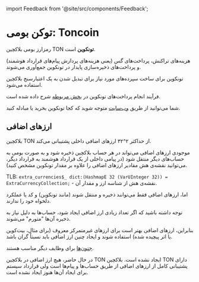 import Feedback from '@site/src/components/Feedback';

# توکن بومی: Toncoin

رمزارز بومی بلاکچین TON **تونکوین** است.

هزینه‌های تراکنش، پرداخت‌های گس (یعنی هزینه‌های پردازش پیام‌های قرارداد هوشمند) و پرداخت‌های ذخیره‌سازی پایدار در تونکوین جمع‌آوری می‌شوند.

تونکوین برای ساخت سپرده‌های مورد نیاز برای تبدیل شدن به یک اعتبارسنج بلاکچین استفاده می‌شود.

فرآیند انجام پرداخت‌های تونکوین در [بخش مربوطه](/v3/guidelines/dapps/asset-processing/payments-processing) شرح داده شده است.

شما می‌توانید از طریق [وب‌سایت](https://ton.org/coin) متوجه شوید که کجا تونکوین بخرید یا مبادله کنید.

## ارزهای اضافی

بلاکچین TON از حداکثر ۲^۳۲ ارزهای اضافی داخلی پشتیبانی می‌کند.

موجودی ارزهای اضافی می‌تواند در هر حساب بلاکچین ذخیره شود و به صورت بومی به حساب‌های دیگر منتقل شود (در پیامی داخلی از یک قرارداد هوشمند به قرارداد دیگر، می‌توانید نقشه‌ی هش مقادیر ارزهای اضافی را علاوه بر مقدار تونکوین مشخص کنید).

TLB: `extra_currencies$_ dict:(HashmapE 32 (VarUInteger 32)) = ExtraCurrencyCollection;` - نقشه‌ی هش از شناسه ارز و مقدار آن.

اما، ارزهای اضافی فقط می‌توانند ذخیره و منتقل شوند (مانند تونکوین) و کد یا عملکرد دلخواه خود را ندارند.

توجه داشته باشید که اگر تعداد زیادی ارز اضافی ایجاد شود، حساب‌ها به دلیل نیاز به ذخیره آن‌ها "متورم" می‌شوند.

بنابراین، ارزهای اضافی بهتر است برای ارزهای غیرمتمرکز معروف (برای مثال، بیت‌کوین یا اتر پیچیده شده) استفاده شوند و ایجاد چنین ارز اضافی باید نسبتاً گران باشد.

[جتون‌ها](/v3/documentation/dapps/defi/tokens#jettons-fungible-tokens) برای وظایف دیگر مناسب هستند.

در حال حاضر، هیچ ارز اضافی در بلاکچین TON ایجاد نشده است. بلاکچین TON دارای پشتیبانی کامل از ارزهای اضافی از طریق حساب‌ها و پیام‌ها است ولی قرارداد سیستم برای ایجاد آن‌ها هنوز ایجاد نشده است.

<Feedback />


